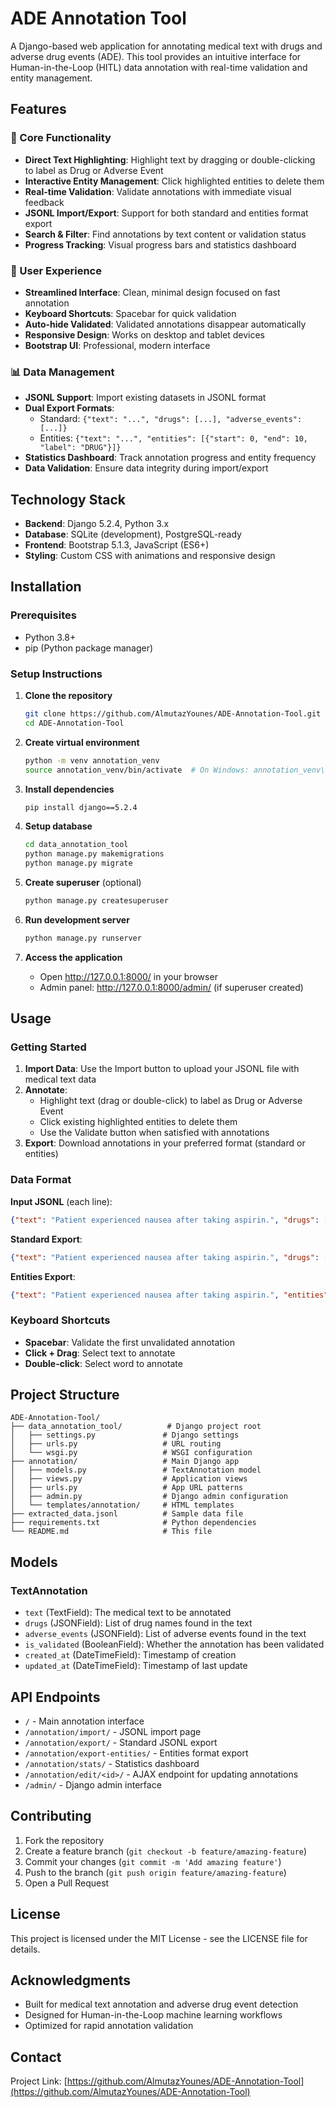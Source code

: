 # ADE Annotation Tool

A Django-based web application for annotating medical text with drugs and adverse drug events (ADE). This tool provides an intuitive interface for Human-in-the-Loop (HITL) data annotation with real-time validation and entity management.

## Features

### 🚀 Core Functionality
- **Direct Text Highlighting**: Highlight text by dragging or double-clicking to label as Drug or Adverse Event
- **Interactive Entity Management**: Click highlighted entities to delete them
- **Real-time Validation**: Validate annotations with immediate visual feedback
- **JSONL Import/Export**: Support for both standard and entities format export
- **Search & Filter**: Find annotations by text content or validation status
- **Progress Tracking**: Visual progress bars and statistics dashboard

### 🎯 User Experience
- **Streamlined Interface**: Clean, minimal design focused on fast annotation
- **Keyboard Shortcuts**: Spacebar for quick validation
- **Auto-hide Validated**: Validated annotations disappear automatically
- **Responsive Design**: Works on desktop and tablet devices
- **Bootstrap UI**: Professional, modern interface

### 📊 Data Management
- **JSONL Support**: Import existing datasets in JSONL format
- **Dual Export Formats**: 
  - Standard: `{"text": "...", "drugs": [...], "adverse_events": [...]}`
  - Entities: `{"text": "...", "entities": [{"start": 0, "end": 10, "label": "DRUG"}]}`
- **Statistics Dashboard**: Track annotation progress and entity frequency
- **Data Validation**: Ensure data integrity during import/export

## Technology Stack

- **Backend**: Django 5.2.4, Python 3.x
- **Database**: SQLite (development), PostgreSQL-ready
- **Frontend**: Bootstrap 5.1.3, JavaScript (ES6+)
- **Styling**: Custom CSS with animations and responsive design

## Installation

### Prerequisites
- Python 3.8+
- pip (Python package manager)

### Setup Instructions

1. **Clone the repository**
   ```bash
   git clone https://github.com/AlmutazYounes/ADE-Annotation-Tool.git
   cd ADE-Annotation-Tool
   ```

2. **Create virtual environment**
   ```bash
   python -m venv annotation_venv
   source annotation_venv/bin/activate  # On Windows: annotation_venv\Scripts\activate
   ```

3. **Install dependencies**
   ```bash
   pip install django==5.2.4
   ```

4. **Setup database**
   ```bash
   cd data_annotation_tool
   python manage.py makemigrations
   python manage.py migrate
   ```

5. **Create superuser** (optional)
   ```bash
   python manage.py createsuperuser
   ```

6. **Run development server**
   ```bash
   python manage.py runserver
   ```

7. **Access the application**
   - Open http://127.0.0.1:8000/ in your browser
   - Admin panel: http://127.0.0.1:8000/admin/ (if superuser created)

## Usage

### Getting Started

1. **Import Data**: Use the Import button to upload your JSONL file with medical text data
2. **Annotate**: 
   - Highlight text (drag or double-click) to label as Drug or Adverse Event
   - Click existing highlighted entities to delete them
   - Use the Validate button when satisfied with annotations
3. **Export**: Download annotations in your preferred format (standard or entities)

### Data Format

**Input JSONL** (each line):
```json
{"text": "Patient experienced nausea after taking aspirin.", "drugs": [], "adverse_events": []}
```

**Standard Export**:
```json
{"text": "Patient experienced nausea after taking aspirin.", "drugs": ["aspirin"], "adverse_events": ["nausea"]}
```

**Entities Export**:
```json
{"text": "Patient experienced nausea after taking aspirin.", "entities": [{"start": 19, "end": 25, "label": "ADE"}, {"start": 38, "end": 45, "label": "DRUG"}]}
```

### Keyboard Shortcuts
- **Spacebar**: Validate the first unvalidated annotation
- **Click + Drag**: Select text to annotate
- **Double-click**: Select word to annotate

## Project Structure

```
ADE-Annotation-Tool/
├── data_annotation_tool/          # Django project root
│   ├── settings.py               # Django settings
│   ├── urls.py                   # URL routing
│   └── wsgi.py                   # WSGI configuration
├── annotation/                   # Main Django app
│   ├── models.py                 # TextAnnotation model
│   ├── views.py                  # Application views
│   ├── urls.py                   # App URL patterns
│   ├── admin.py                  # Django admin configuration
│   └── templates/annotation/     # HTML templates
├── extracted_data.jsonl          # Sample data file
├── requirements.txt              # Python dependencies
└── README.md                     # This file
```

## Models

### TextAnnotation
- `text` (TextField): The medical text to be annotated
- `drugs` (JSONField): List of drug names found in the text
- `adverse_events` (JSONField): List of adverse events found in the text
- `is_validated` (BooleanField): Whether the annotation has been validated
- `created_at` (DateTimeField): Timestamp of creation
- `updated_at` (DateTimeField): Timestamp of last update

## API Endpoints

- `/` - Main annotation interface
- `/annotation/import/` - JSONL import page
- `/annotation/export/` - Standard JSONL export
- `/annotation/export-entities/` - Entities format export
- `/annotation/stats/` - Statistics dashboard
- `/annotation/edit/<id>/` - AJAX endpoint for updating annotations
- `/admin/` - Django admin interface

## Contributing

1. Fork the repository
2. Create a feature branch (`git checkout -b feature/amazing-feature`)
3. Commit your changes (`git commit -m 'Add amazing feature'`)
4. Push to the branch (`git push origin feature/amazing-feature`)
5. Open a Pull Request

## License

This project is licensed under the MIT License - see the LICENSE file for details.

## Acknowledgments

- Built for medical text annotation and adverse drug event detection
- Designed for Human-in-the-Loop machine learning workflows
- Optimized for rapid annotation validation

## Contact

Project Link: [https://github.com/AlmutazYounes/ADE-Annotation-Tool](https://github.com/AlmutazYounes/ADE-Annotation-Tool) 
